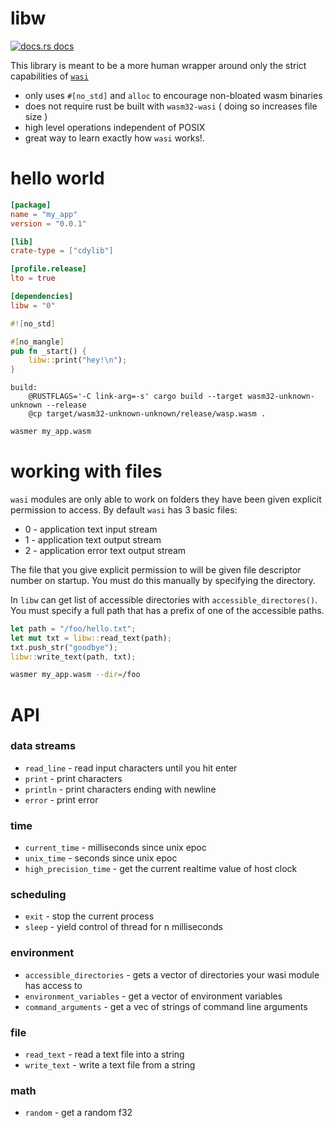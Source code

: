 # libw

<a href="https://docs.rs/libw"><img src="https://img.shields.io/badge/docs-latest-blue.svg?style=flat-square" alt="docs.rs docs" /></a>

This library is meant to be a more human wrapper around only the strict capabilities of [`wasi`](https://github.com/bytecodealliance/wasmtime/blob/master/docs/WASI-api.md)

* only uses `#[no_std]` and `alloc` to encourage non-bloated wasm binaries
* does not require rust be built with `wasm32-wasi` ( doing so increases file size )
* high level operations independent of POSIX
* great way to learn exactly how `wasi` works!.

# hello world
```toml
[package]
name = "my_app"
version = "0.0.1"

[lib]
crate-type = ["cdylib"]

[profile.release]
lto = true

[dependencies]
libw = "0"
```

```rust
#![no_std]

#[no_mangle]
pub fn _start() {
    libw::print("hey!\n");
}
```

```make
build:
	@RUSTFLAGS='-C link-arg=-s' cargo build --target wasm32-unknown-unknown --release
	@cp target/wasm32-unknown-unknown/release/wasp.wasm .
```

```bash
wasmer my_app.wasm
```

# working with files

`wasi` modules are only able to work on folders they have been given explicit permission to access. By default `wasi` has 3 basic files:

* 0 - application text input stream
* 1 - application text output stream
* 2 - application error text output stream

The file that you give explicit permission to will be given file descriptor number on startup. You must do this manually by specifying the directory.

In `libw` can get list of accessible directories with `accessible_directores()`. You must specify a full path that has a prefix of one of the accessible paths.


```rust
let path = "/foo/hello.txt";
let mut txt = libw::read_text(path);
txt.push_str("goodbye");
libw::write_text(path, txt);
```

```bash
wasmer my_app.wasm --dir=/foo 
```

# API
### data streams
* `read_line` - read input characters until you hit enter
* `print` - print characters
* `println` - print characters ending with newline
* `error` - print error

### time
* `current_time` - milliseconds since unix epoc
* `unix_time` - seconds since unix epoc
* `high_precision_time` - get the current realtime value of host clock

### scheduling
* `exit` - stop the current process
* `sleep` - yield control of thread for n milliseconds

### environment
* `accessible_directories` - gets a vector of directories your wasi module has access to
* `environment_variables` - get a vector of environment variables
* `command_arguments` - get a vec of strings of command line arguments

### file
* `read_text` - read a text file into a string
* `write_text` - write a text file from a string

### math
* `random` - get a random f32

